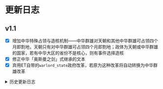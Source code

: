 # 更新日志

## v1.1

- [x] 增加中华特殊占领与造核机制——中华群雄对天朝和其他中华群雄可占领四个月即割地，天朝只有对中华群雄可占领四个月即割地；政体为天朝或中华群雄的国家，若有中华大区的省份不是核心，则有事件选择造核
- [x] 修正中华「奥斯曼之剑」式继承的文本
- [x] 弃用ET自带的```warlord_state```政府改革，若原为这种改革将自动转换为中华群雄改革

<details><summary>历史更新日志</summary>

## v1.0

- [x] 即使天命国被消灭，天命系统仍然挂名也不会消失
- [x] 修正「新王朝的崛起」事件bug
- [x] 中华「奥斯曼之剑」式继承
- [x] 统治者寿命修正（试行）
- [x] 修正一些历史文件

</details>
